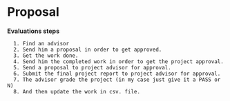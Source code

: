 # Proposal

  

**Evaluations steps**

	  1. Find an advisor
	  2. Send him a proposal in order to get approved.
	  3. Get the work done.
	  4. Send him the completed work in order to get the project approval.
	  5. Send a proposal to project advisor for approval.
	  6. Submit the final project report to project advisor for approval.
	  7. The advisor grade the project (in my case just give it a PASS or N)
	  8. And then update the work in csv. file.